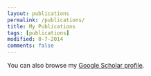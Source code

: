 ```yaml
---
layout: publications
permalink: /publications/
title: My Publications
tags: [publications]
modified: 8-7-2014
comments: false
---
```


You can also browse my <a href="https://scholar.google.com/citations?user=tT2TC-UAAAAJ&hl=en" target="_blank">Google Scholar profile</a>.


